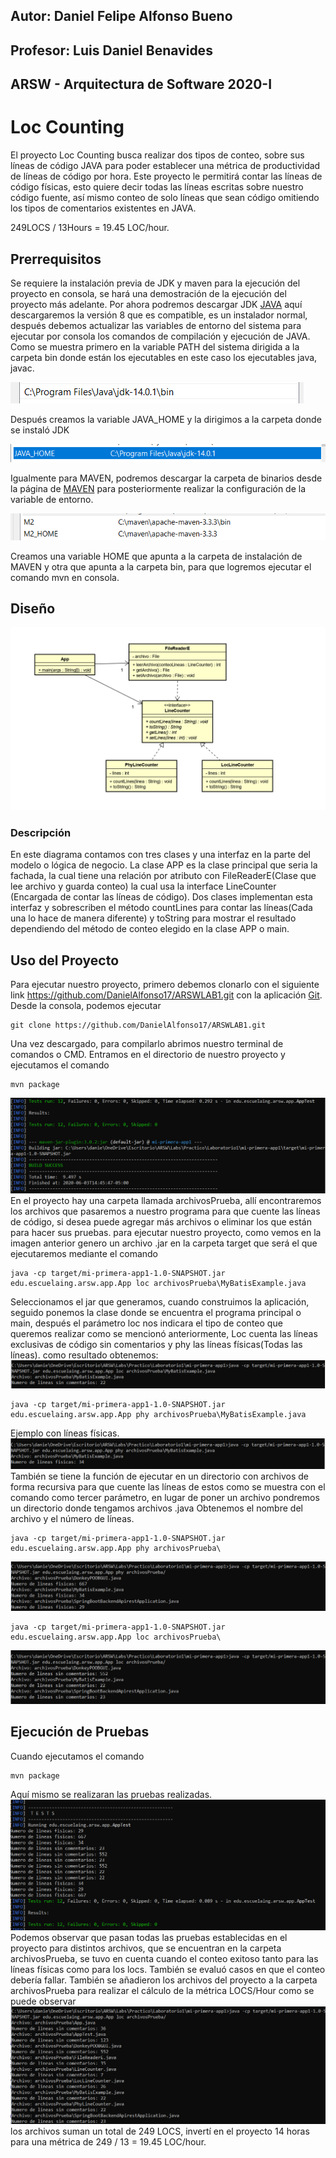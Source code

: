 ## Autor: Daniel Felipe Alfonso Bueno 
## Profesor: Luis Daniel Benavides 
## ARSW - Arquitectura de Software 2020-I
# Loc Counting 
El proyecto Loc Counting busca realizar dos tipos de conteo, sobre sus líneas de código JAVA 
para poder establecer una métrica de productividad de líneas de código por hora. Este proyecto le permitirá contar
las líneas de código físicas, esto quiere decir todas las líneas escritas sobre nuestro código fuente, así mismo conteo de solo líneas que sean
código omitiendo los tipos de comentarios existentes en JAVA. 

249LOCS / 13Hours = 19.45 LOC/hour. 
## Prerrequisitos
Se requiere la instalación previa de JDK y maven para la ejecución del proyecto en consola, se hará una demostración de la ejecución del 
proyecto más adelante. Por ahora podremos descargar JDK [JAVA](https://www.oracle.com/technetwork/es/java/javase/downloads/index.html) aquí descargaremos 
la versión 8 que es compatible, es un instalador normal, después debemos actualizar las variables de entorno del sistema para ejecutar por consola
los comandos de compilación y ejecución de JAVA. Como se muestra primero en la variable PATH del sistema dirigida a la carpeta bin
donde están los ejecutables en este caso los ejecutables java, javac.
 
![Java](./pantallazosPruebas/varEntornoJava.PNG)

Después creamos la variable JAVA_HOME y la dirigimos a la carpeta donde se instaló JDK  

![Java](./pantallazosPruebas/varEntornoJavaHome.PNG)

Igualmente para MAVEN, podremos descargar la carpeta de binarios desde la página de [MAVEN](https://maven.apache.org/download.cgi) para posteriormente
realizar la configuración de la variable de entorno.

![Maven](./pantallazosPruebas/varEntornoMvn.PNG) 

Creamos una variable HOME que apunta a la carpeta de instalación de MAVEN y otra que apunta a la carpeta 
bin, para que logremos ejecutar el comando mvn en consola.

## Diseño

![Diagrama de Clases](./pantallazosPruebas/classDiagram.PNG)

### Descripción 
En este diagrama contamos con tres clases y una interfaz en la parte del modelo o lógica de negocio.
La clase APP es la clase principal que seria la fachada, la cual tiene una relación por atributo con FileReaderE(Clase que lee archivo y guarda conteo) la cual usa
la interface LineCounter (Encargada de contar las líneas de código). Dos clases implementan esta interfaz
y sobrescriben el método countLines para contar las líneas(Cada una lo hace de manera diferente) y toString para mostrar el resultado dependiendo del método
de conteo elegido en la clase APP o main.  

## Uso del Proyecto 
Para ejecutar nuestro proyecto, primero debemos clonarlo con el siguiente link https://github.com/DanielAlfonso17/ARSWLAB1.git con la aplicación 
[Git](https://git-scm.com/downloads). Desde la consola, podemos ejecutar 
~~~ 
git clone https://github.com/DanielAlfonso17/ARSWLAB1.git 
~~~ 
Una vez descargado, para compilarlo abrimos nuestro terminal de comandos o CMD.
Entramos en el directorio de nuestro proyecto  y ejecutamos el comando 
~~~ 
mvn package 
~~~
![Compilacion](./pantallazosPruebas/buildProject.PNG)
En el proyecto hay una carpeta llamada archivosPrueba, allí encontraremos los archivos que pasaremos
a nuestro programa para que cuente las líneas de código, si desea puede agregar más archivos o eliminar 
los que están para hacer sus pruebas. 
para ejecutar nuestro proyecto, como vemos en la imagen anterior genero un archivo .jar en la carpeta target 
que será el que ejecutaremos mediante el comando
~~~ 
java -cp target/mi-primera-app1-1.0-SNAPSHOT.jar edu.escuelaing.arsw.app.App loc archivosPrueba\MyBatisExample.java
~~~
Seleccionamos el jar que generamos, cuando construimos la aplicación, seguido ponemos la clase 
donde se encuentra el programa principal o main, después el parámetro loc nos indicara el tipo de conteo que 
queremos realizar como se mencionó anteriormente, Loc cuenta las líneas exclusivas de código sin comentarios 
y phy las líneas físicas(Todas las líneas). como resultado obtenemos: 
![resultadoEje](./pantallazosPruebas/locNormal.PNG) 
~~~ 
java -cp target/mi-primera-app1-1.0-SNAPSHOT.jar edu.escuelaing.arsw.app.App phy archivosPrueba\MyBatisExample.java
~~~ 
Ejemplo con líneas físicas.
![resultadoEje](./pantallazosPruebas/phyNormal.PNG) 
También se tiene la función de ejecutar en un directorio con archivos de forma recursiva para que cuente las líneas de estos
como se muestra con el comando como tercer parámetro, en lugar de poner un archivo pondremos un directorio donde tengamos archivos .java
Obtenemos el nombre del archivo y el número de líneas. 
~~~ 
java -cp target/mi-primera-app1-1.0-SNAPSHOT.jar edu.escuelaing.arsw.app.App phy archivosPrueba\
~~~
![resultadoEje](./pantallazosPruebas/fisicasRecursivo.PNG)
~~~ 
java -cp target/mi-primera-app1-1.0-SNAPSHOT.jar edu.escuelaing.arsw.app.App loc archivosPrueba\
~~~
![resultadoEje](./pantallazosPruebas/locRecursivo.PNG)
## Ejecución de Pruebas
Cuando ejecutamos el comando 
~~~
mvn package
~~~ 
Aquí mismo se realizaran las pruebas realizadas. 
![pruebas](./pantallazosPruebas/pruebasCompletas.PNG) Podemos observar que pasan todas las pruebas
establecidas en el proyecto para distintos archivos, que se encuentran en la carpeta archivosPrueba, se tuvo en cuenta cuando 
el conteo exitoso tanto para las líneas físicas como para los locs. También se evaluó casos en que 
el conteo debería fallar. 
También se añadieron los archivos del proyecto a la carpeta archivosPrueba para realizar el cálculo de la métrica
LOCS/Hour como se puede observar 
![locsxhour](./pantallazosPruebas/LocHour.PNG)
los archivos suman un total de 249 LOCS, invertí en el proyecto 14 horas 
para una métrica de 249 / 13 = 19.45 LOC/hour.

